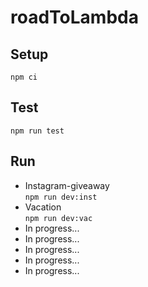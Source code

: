# roadToLambda

## Setup
`npm ci`

## Test
`npm run test`

## Run
* Instagram-giveaway \
 `npm run dev:inst`
* Vacation \
 `npm run dev:vac`
* In progress...
* In progress...
* In progress...
* In progress...
* In progress...

